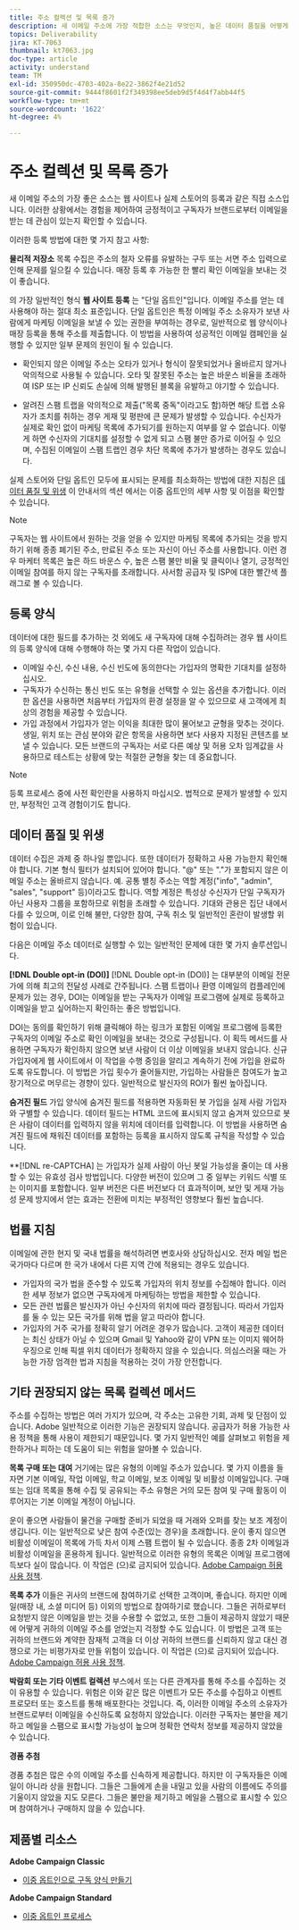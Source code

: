 ```yaml
---
title: 주소 컬렉션 및 목록 증가
description: 새 이메일 주소에 가장 적합한 소스는 무엇인지, 높은 데이터 품질을 어떻게 보장하는지, 법적 지침을 준수하는지를 알아봅니다.
topics: Deliverability
jira: KT-7063
thumbnail: kt7063.jpg
doc-type: article
activity: understand
team: TM
exl-id: 350950dc-4703-402a-8e22-3862f4e21d52
source-git-commit: 9444f8601f2f349398ee5deb9d5f4d4f7abb44f5
workflow-type: tm+mt
source-wordcount: '1622'
ht-degree: 4%

---
```


# 주소 컬렉션 및 목록 증가

새 이메일 주소의 가장 좋은 소스는 웹 사이트나 실제 스토어의 등록과 같은 직접 소스입니다. 이러한 상황에서는 경험을 제어하여 긍정적이고 구독자가 브랜드로부터 이메일을 받는 데 관심이 있는지 확인할 수 있습니다.

이러한 등록 방법에 대한 몇 가지 참고 사항:

**물리적 저장소** 목록 수집은 주소의 철자 오류를 유발하는 구두 또는 서면 주소 입력으로 인해 문제를 일으킬 수 있습니다. 매장 등록 후 가능한 한 빨리 확인 이메일을 보내는 것이 좋습니다.

의 가장 일반적인 형식 **웹 사이트 등록** 는 &quot;단일 옵트인&quot;입니다. 이메일 주소를 얻는 데 사용해야 하는 절대 최소 표준입니다. 단일 옵트인은 특정 이메일 주소 소유자가 보낸 사람에게 마케팅 이메일을 보낼 수 있는 권한을 부여하는 경우로, 일반적으로 웹 양식이나 매장 등록을 통해 주소를 제출합니다. 이 방법을 사용하여 성공적인 이메일 캠페인을 실행할 수 있지만 일부 문제의 원인이 될 수 있습니다.

* 확인되지 않은 이메일 주소는 오타가 있거나 형식이 잘못되었거나 올바르지 않거나 악의적으로 사용될 수 있습니다. 오타 및 잘못된 주소는 높은 바운스 비율을 초래하여 ISP 또는 IP 신뢰도 손실에 의해 발행된 블록을 유발하고 야기할 수 있습니다.

* 알려진 스팸 트랩을 악의적으로 제출(&quot;목록 중독&quot;이라고도 함)하면 해당 트랩 소유자가 조치를 취하는 경우 게재 및 평판에 큰 문제가 발생할 수 있습니다. 수신자가 실제로 확인 없이 마케팅 목록에 추가되기를 원하는지 여부를 알 수 없습니다. 이렇게 하면 수신자의 기대치를 설정할 수 없게 되고 스팸 불만 증가로 이어질 수 있으며, 수집된 이메일이 스팸 트랩인 경우 차단 목록에 추가가 발생하는 경우도 있습니다.

실제 스토어와 단일 옵트인 모두에 표시되는 문제를 최소화하는 방법에 대한 지침은 [데이터 품질 및 위생](#data-quality-and-hygiene) 이 안내서의 섹션 에서는 이중 옵트인의 세부 사항 및 이점을 확인할 수 있습니다.

>[!NOTE]
>
>구독자는 웹 사이트에서 원하는 것을 얻을 수 있지만 마케팅 목록에 추가되는 것을 방지하기 위해 종종 폐기된 주소, 만료된 주소 또는 자신이 아닌 주소를 사용합니다. 이런 경우 마케터 목록은 높은 하드 바운스 수, 높은 스팸 불만 비율 및 클릭이나 열기, 긍정적인 이메일 참여를 하지 않는 구독자를 초래합니다. 사서함 공급자 및 ISP에 대한 빨간색 플래그로 볼 수 있습니다.

## 등록 양식

데이터에 대한 필드를 추가하는 것 외에도 새 구독자에 대해 수집하려는 경우 웹 사이트의 등록 양식에 대해 수행해야 하는 몇 가지 다른 작업이 있습니다.

* 이메일 수신, 수신 내용, 수신 빈도에 동의한다는 가입자의 명확한 기대치를 설정하십시오.
* 구독자가 수신하는 통신 빈도 또는 유형을 선택할 수 있는 옵션을 추가합니다. 이러한 옵션을 사용하면 처음부터 가입자의 환경 설정을 알 수 있으므로 새 고객에게 최상의 경험을 제공할 수 있습니다.
* 가입 과정에서 가입자가 얻는 이익을 최대한 많이 물어보고 균형을 맞추는 것이다. 생일, 위치 또는 관심 분야와 같은 항목을 사용하면 보다 사용자 지정된 콘텐츠를 보낼 수 있습니다. 모든 브랜드의 구독자는 서로 다른 예상 및 허용 오차 임계값을 사용하므로 테스트는 상황에 맞는 적절한 균형을 찾는 데 중요합니다.

>[!NOTE]
>
> 등록 프로세스 중에 사전 확인란을 사용하지 마십시오. 법적으로 문제가 발생할 수 있지만, 부정적인 고객 경험이기도 합니다.

## 데이터 품질 및 위생

데이터 수집은 과제 중 하나일 뿐입니다. 또한 데이터가 정확하고 사용 가능한지 확인해야 합니다. 기본 형식 필터가 설치되어 있어야 합니다. &quot;@&quot; 또는 &quot;.&quot;가 포함되지 않은 이메일 주소는 올바르지 않습니다. 예. 공통 별칭 주소는 역할 계정(&quot;info&quot;, &quot;admin&quot;, &quot;sales&quot;, &quot;support&quot; 등)이라고도 합니다. 역할 계정은 특성상 수신자가 단일 구독자가 아닌 사용자 그룹을 포함하므로 위험을 초래할 수 있습니다. 기대와 관용은 집단 내에서 다를 수 있으며, 이로 인해 불만, 다양한 참여, 구독 취소 및 일반적인 혼란이 발생할 위험이 있습니다.

다음은 이메일 주소 데이터로 실행할 수 있는 일반적인 문제에 대한 몇 가지 솔루션입니다.

**[!DNL Double opt-in (DOI)]**
[!DNL Double opt-in (DOI)] 는 대부분의 이메일 전문가에 의해 최고의 전달성 사례로 간주됩니다. 스팸 트랩이나 환영 이메일의 컴플레인에 문제가 있는 경우, DOI는 이메일을 받는 구독자가 이메일 프로그램에 실제로 등록하고 이메일을 받고 싶어하는지 확인하는 좋은 방법입니다.

DOI는 동의를 확인하기 위해 클릭해야 하는 링크가 포함된 이메일 프로그램에 등록한 구독자의 이메일 주소로 확인 이메일을 보내는 것으로 구성됩니다. 이 획득 메서드를 사용하면 구독자가 확인하지 않으면 보낸 사람이 더 이상 이메일을 보내지 않습니다. 신규 가입자에게 웹 사이트에서 이 작업을 수행 중임을 알리고 계속하기 전에 가입을 완료하도록 유도합니다. 이 방법은 가입 횟수가 줄어들지만, 가입하는 사람들은 참여도가 높고 장기적으로 머무르는 경향이 있다. 일반적으로 발신자의 ROI가 훨씬 높아집니다.

**숨겨진 필드**
가입 양식에 숨겨진 필드를 적용하면 자동화된 봇 가입을 실제 사람 가입자와 구별할 수 있습니다. 데이터 필드는 HTML 코드에 표시되지 않고 숨겨져 있으므로 봇은 사람이 데이터를 입력하지 않을 위치에 데이터를 입력합니다. 이 방법을 사용하면 숨겨진 필드에 채워진 데이터를 포함하는 등록을 표시하지 않도록 규칙을 작성할 수 있습니다.

**[!DNL re-CAPTCHA] 는 가입자가 실제 사람이 아닌 봇일 가능성을 줄이는 데 사용할 수 있는 유효성 검사 방법입니다. 다양한 버전이 있으며 그 중 일부는 키워드 식별 또는 이미지를 포함합니다. 일부 버전은 다른 버전보다 더 효과적이며, 보안 및 게재 가능성 문제 방지에서 얻는 효과는 전환에 미치는 부정적인 영향보다 훨씬 높습니다.

## 법률 지침

이메일에 관한 현지 및 국내 법률을 해석하려면 변호사와 상담하십시오. 전자 메일 법은 국가마다 다르며 한 국가 내에서 다른 지역 간에 적용되는 경우도 있습니다.

* 가입자의 국가 법을 준수할 수 있도록 가입자의 위치 정보를 수집해야 합니다. 이러한 세부 정보가 없으면 구독자에게 마케팅하는 방법을 제한할 수 있습니다.
* 모든 관련 법률은 발신자가 아닌 수신자의 위치에 따라 결정됩니다. 따라서 가입자를 둘 수 있는 모든 국가를 위해 법을 알고 따라야 합니다.
* 가입자의 거주 국가를 정확히 알기 어려운 경우가 많습니다. 고객이 제공한 데이터는 최신 상태가 아닐 수 있으며 Gmail 및 Yahoo와 같이 VPN 또는 이미지 웨어하우징으로 인해 픽셀 위치 데이터가 정확하지 않을 수 있습니다. 의심스러울 때는 가능한 가장 엄격한 법과 지침을 적용하는 것이 가장 안전합니다.

## 기타 권장되지 않는 목록 컬렉션 메서드

주소를 수집하는 방법은 여러 가지가 있으며, 각 주소는 고유한 기회, 과제 및 단점이 있습니다. Adobe 일반적으로 이러한 기능은 권장되지 않습니다. 공급자가 허용 가능한 사용 정책을 통해 사용이 제한되기 때문입니다. 몇 가지 일반적인 예를 살펴보고 위험을 제한하거나 피하는 데 도움이 되는 위험을 알아볼 수 있습니다.

**목록 구매 또는 대여**
거기에는 많은 유형의 이메일 주소가 있습니다. 몇 가지 이름을 들자면 기본 이메일, 작업 이메일, 학교 이메일, 보조 이메일 및 비활성 이메일입니다. 구매 또는 임대 목록을 통해 수집 및 공유되는 주소 유형은 거의 모든 참여 및 구매 활동이 이루어지는 기본 이메일 계정이 아닙니다.

운이 좋으면 사람들이 물건을 구매할 준비가 되었을 때 거래와 오퍼를 찾는 보조 계정이 생깁니다. 이는 일반적으로 낮은 참여 수준(있는 경우)을 초래합니다. 운이 좋지 않으면 비활성 이메일이 목록에 가득 차서 이제 스팸 트랩이 될 수 있습니다. 종종 2차 이메일과 비활성 이메일을 혼용하게 됩니다. 일반적으로 이러한 유형의 목록은 이메일 프로그램에 득보다 실이 많습니다. 이 작업은 (으)로 금지되어 있습니다. [Adobe Campaign 허용 사용 정책](https://www.adobe.com/legal/terms/aup.html).

**목록 추가**
이들은 귀사의 브랜드에 참여하기로 선택한 고객이며, 좋습니다. 하지만 이메일(매장 내, 소셜 미디어 등) 이외의 방법으로 참여하기로 했습니다. 그들은 귀하로부터 요청받지 않은 이메일을 받는 것을 수용할 수 없었고, 또한 그들이 제공하지 않았기 때문에 어떻게 귀하의 이메일 주소를 얻었는지 걱정할 수도 있습니다. 이 방법은 고객 또는 귀하의 브랜드와 계약한 잠재적 고객을 더 이상 귀하의 브랜드를 신뢰하지 않고 대신 경쟁으로 가는 비평가자로 만들 위험이 있습니다. 이 작업은 (으)로 금지되어 있습니다. [Adobe Campaign 허용 사용 정책](https://www.adobe.com/legal/terms/aup.html).

**박람회 또는 기타 이벤트 컬렉션**
부스에서 또는 다른 관계자를 통해 주소를 수집하는 것이 유용할 수 있습니다. 위험은 이와 같은 많은 이벤트가 모든 주소를 수집하고 이벤트 프로모터 또는 호스트를 통해 배포한다는 것입니다. 즉, 이러한 이메일 주소의 소유자가 브랜드로부터 이메일을 수신하도록 요청하지 않았습니다. 이러한 구독자는 불만을 제기하고 메일을 스팸으로 표시할 가능성이 높으며 정확한 연락처 정보를 제공하지 않았을 수 있습니다.

**경품 추첨**

경품 추첨은 많은 수의 이메일 주소를 신속하게 제공합니다. 하지만 이 구독자들은 이메일이 아니라 상을 원합니다. 그들은 그들에게 손을 내밀고 있을 사람의 이름에도 주의를 기울이지 않았을 지도 모른다. 그들은 불만을 제기하고 메일을 스팸으로 표시할 수 있으며 참여하거나 구매하지 않을 수 있습니다.

## 제품별 리소스

**Adobe Campaign Classic**

* [이중 옵트인으로 구독 양식 만들기](https://experienceleague.adobe.com/docs/campaign-classic/using/designing-content/web-forms/use-cases--web-forms.html?lang=ko#create-a-subscription--form-with-double-opt-in)

**Adobe Campaign Standard**

* [이중 옵트인 프로세스](https://experienceleague.adobe.com/docs/campaign-standard/using/communication-channels/landing-pages/setting-up-a-double-opt-in-process.html?lang=ko#communication-channels)
